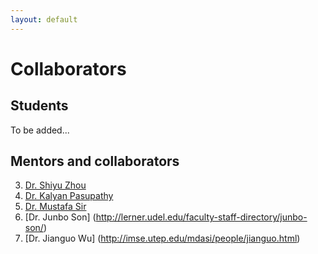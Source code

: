 ```yaml
---
layout: default
---
```


# Collaborators

## Students

To be added...

## Mentors and collaborators

3. [Dr. Shiyu Zhou](http://homepages.cae.wisc.edu/~zhous/)
1. [Dr. Kalyan Pasupathy](http://www.mayo.edu/research/faculty/pasupathy-kalyan-s-ph-d/bio-20086238)
2. [Dr. Mustafa Sir](http://www.mayo.edu/research/faculty/sir-mustafa-y-ph-d/bio-20129724)
3. [Dr. Junbo Son] (http://lerner.udel.edu/faculty-staff-directory/junbo-son/)
4. [Dr. Jianguo Wu] (http://imse.utep.edu/mdasi/people/jianguo.html)

